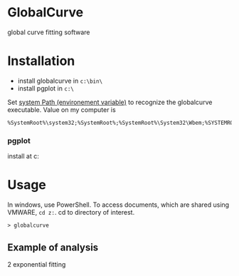 GlobalCurve
===========

global curve fitting software


Installation
============
- install globalcurve in ``c:\bin\``
- install pgplot in ``c:\``

Set [system Path (environement variable)](http://www.computerhope.com/issues/ch000549.htm) to recognize the globalcurve executable. Value on my computer is 
```
%SystemRoot%\system32;%SystemRoot%;%SystemRoot%\System32\Wbem;%SYSTEMROOT%\System32\WindowsPowerShell\v1.0\;C:\bin\GlobalCurve
```


### pgplot
install at c:


Usage
=====

In windows, use PowerShell. To access documents, which are shared using VMWARE, `cd z:`. cd to directory of interest. 

```
> globalcurve
```


## Example of analysis

2 exponential fitting
